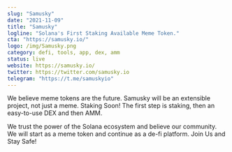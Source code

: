 ```yaml
---
slug: "Samusky"
date: "2021-11-09"
title: "Samusky"
logline: "Solana's First Staking Available Meme Token."
cta: "https://samusky.io/"
logo: /img/Samusky.png
category: defi, tools, app, dex, amm
status: live
website: https://samusky.io/
twitter: https://twitter.com/samusky.io
telegram: "https://t.me/samuskyio"
---
```


We believe meme tokens are the future. Samusky will be an extensible project, not just a meme. Staking Soon!
The first step is staking, then an easy-to-use DEX and then AMM.

We trust the power of the Solana ecosystem and believe our community. We will start as a meme token and continue as a de-fi platform. Join Us and Stay Safe!
